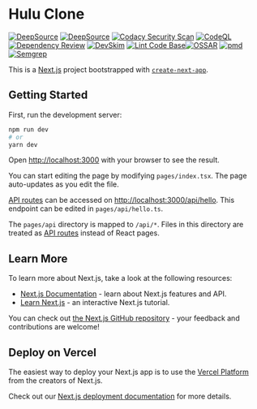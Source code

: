 # Hulu Clone

[![DeepSource](https://deepsource.io/gh/milliorn/Hulu-Clone-Landing-Page.svg/?label=active+issues&show_trend=true&token=JucbngtwHxNrD1kuNefcdbqf)](https://deepsource.io/gh/milliorn/Hulu-Clone-Landing-Page/?ref=repository-badge)
[![DeepSource](https://deepsource.io/gh/milliorn/Hulu-Clone-Landing-Page.svg/?label=resolved+issues&show_trend=true&token=JucbngtwHxNrD1kuNefcdbqf)](https://deepsource.io/gh/milliorn/Hulu-Clone-Landing-Page/?ref=repository-badge)
[![Codacy Security Scan](https://github.com/milliorn/Hulu-Clone-Landing-Page/actions/workflows/codacy.yml/badge.svg)](https://github.com/milliorn/Hulu-Clone-Landing-Page/actions/workflows/codacy.yml)
[![CodeQL](https://github.com/milliorn/Hulu-Clone-Landing-Page/actions/workflows/codeql.yml/badge.svg)](https://github.com/milliorn/Hulu-Clone-Landing-Page/actions/workflows/codeql.yml)
[![Dependency Review](https://github.com/milliorn/Hulu-Clone-Landing-Page/actions/workflows/dependency-review.yml/badge.svg)](https://github.com/milliorn/Hulu-Clone-Landing-Page/actions/workflows/dependency-review.yml)
[![DevSkim](https://github.com/milliorn/Hulu-Clone-Landing-Page/actions/workflows/devskim.yml/badge.svg)](https://github.com/milliorn/Hulu-Clone-Landing-Page/actions/workflows/devskim.yml)
[![Lint Code Base](https://github.com/milliorn/Hulu-Clone-Landing-Page/actions/workflows/super-linter.yml/badge.svg)](https://github.com/milliorn/Hulu-Clone-Landing-Page/actions/workflows/super-linter.yml)[![OSSAR](https://github.com/milliorn/Hulu-Clone-Landing-Page/actions/workflows/ossar.yml/badge.svg)](https://github.com/milliorn/Hulu-Clone-Landing-Page/actions/workflows/ossar.yml)
[![pmd](https://github.com/milliorn/Hulu-Clone-Landing-Page/actions/workflows/pmd.yml/badge.svg)](https://github.com/milliorn/Hulu-Clone-Landing-Page/actions/workflows/pmd.yml)
[![Semgrep](https://github.com/milliorn/Hulu-Clone-Landing-Page/actions/workflows/semgrep.yml/badge.svg)](https://github.com/milliorn/Hulu-Clone-Landing-Page/actions/workflows/semgrep.yml)

This is a [Next.js](https://nextjs.org/) project bootstrapped with [`create-next-app`](https://github.com/vercel/next.js/tree/canary/packages/create-next-app).

## Getting Started

First, run the development server:

```bash
npm run dev
# or
yarn dev
```

Open [http://localhost:3000](http://localhost:3000) with your browser to see the result.

You can start editing the page by modifying `pages/index.tsx`. The page auto-updates as you edit the file.

[API routes](https://nextjs.org/docs/api-routes/introduction) can be accessed on [http://localhost:3000/api/hello](http://localhost:3000/api/hello). This endpoint can be edited in `pages/api/hello.ts`.

The `pages/api` directory is mapped to `/api/*`. Files in this directory are treated as [API routes](https://nextjs.org/docs/api-routes/introduction) instead of React pages.

## Learn More

To learn more about Next.js, take a look at the following resources:

- [Next.js Documentation](https://nextjs.org/docs) - learn about Next.js features and API.
- [Learn Next.js](https://nextjs.org/learn) - an interactive Next.js tutorial.

You can check out [the Next.js GitHub repository](https://github.com/vercel/next.js/) - your feedback and contributions are welcome!

## Deploy on Vercel

The easiest way to deploy your Next.js app is to use the [Vercel Platform](https://vercel.com/new?utm_medium=default-template&filter=next.js&utm_source=create-next-app&utm_campaign=create-next-app-readme) from the creators of Next.js.

Check out our [Next.js deployment documentation](https://nextjs.org/docs/deployment) for more details.
